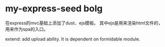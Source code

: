 # my-express-seed bolg

在express的mvc基础上添加了dust、ejs模板。
其中ejs是用来渲染html文件的，用来作为spa的入口。

extend: add  upload ability. It is dependent on formidable module.
